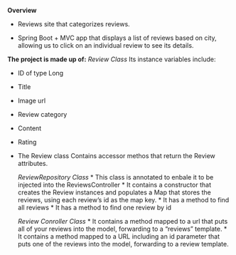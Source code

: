 **Overview**

* Reviews site that categorizes reviews. 

* Spring Boot + MVC app that displays a list of reviews based on city, allowing us to click on an individual review to see its details.

**The project is made up of:**
	*Review Class*
		Its instance variables include:
* ID of type Long
* Title
* Image url	
* Review category	
* Content
* Rating
* The Review class Contains accessor methos that return the Review attributes. 
	
	*ReviewRepository Class*
		* This class is annotated to enbale it to be injected into the ReviewsController
		* It contains a constructor that creates the Review instances and populates a Map that stores the reviews, using each review’s id as the map key.
		* It has a method to find all reviews
		* It has a method to find one review by id
	
	*Review Conroller Class*
		* It contains a method mapped to a url that puts all of your reviews into the model, forwarding to a “reviews” template.
		* It contains a method mapped to a URL including an id parameter that puts one of the reviews into the model, forwarding to a review template. 
